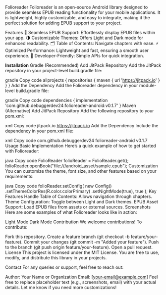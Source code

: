 Folioreader
Folioreader is an open-source Android library designed to provide seamless EPUB reading functionality for your mobile applications. It is lightweight, highly customizable, and easy to integrate, making it the perfect solution for adding EPUB support to your project.

Features
📖 Seamless EPUB Support: Effortlessly display EPUB files within your app.
🌗 Customizable Themes: Offers Light and Dark mode for enhanced readability.
🗂️ Table of Contents: Navigate chapters with ease.
⚡ Optimized Performance: Lightweight and fast, ensuring a smooth user experience.
🔧 Developer-Friendly: Simple APIs for quick integration.

**Installation**
Gradle (Recommended)
Add JitPack Repository
Add the JitPack repository in your project-level build.gradle file:

gradle
Copy code
allprojects {
    repositories {
        maven { url 'https://jitpack.io' }
    }
}
Add the Dependency
Add the Folioreader dependency in your module-level build.gradle file:

gradle
Copy code
dependencies {
    implementation 'com.github.debuggerdev24:folioreader-android:v0.1.7'
}
Maven (Alternative)
Add JitPack Repository
Add the following repository to your pom.xml:

xml
Copy code
<repositories>
    <repository>
        <id>jitpack.io</id>
        <url>https://jitpack.io</url>
    </repository>
</repositories>
Add the Dependency
Include the dependency in your pom.xml file:

xml
Copy code
<dependency>
    <groupId>com.github.debuggerdev24</groupId>
    <artifactId>folioreader-android</artifactId>
    <version>v0.1.7</version>
</dependency>
Usage
Basic Implementation
Here’s a quick example of how to get started with Folioreader:

java
Copy code
FolioReader folioReader = FolioReader.get();
folioReader.openBook("file:///android_asset/sample.epub");
Customization
You can customize the theme, font size, and other features based on your requirements:

java
Copy code
folioReader.setConfig(
    new Config()
        .setThemeColorRes(R.color.colorPrimary)
        .setNightMode(true),
    true
);
Key Features
Handle Table of Contents: Allows navigation through chapters.
Theme Configuration: Toggle between Light and Dark themes.
EPUB Asset Support: Load EPUB files from assets or external sources.
Screenshots
Here are some examples of what Folioreader looks like in action:

Light Mode	Dark Mode
Contribution
We welcome contributions! To contribute:

Fork this repository.
Create a feature branch (git checkout -b feature/your-feature).
Commit your changes (git commit -m "Added your feature").
Push to the branch (git push origin feature/your-feature).
Open a pull request.
License
This project is licensed under the MIT License. You are free to use, modify, and distribute this library in your projects.

Contact
For any queries or support, feel free to reach out:

Author: Your Name or Organization
Email: [your-email@example.com]
Feel free to replace placeholder text (e.g., screenshots, email) with your actual details. Let me know if you need more customizations!
